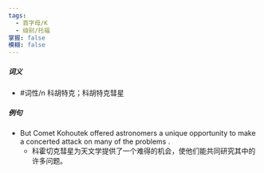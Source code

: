 ```yaml
---
tags:
  - 首字母/K
  - 级别/托福
掌握: false
模糊: false
---
```

##### 词义
- #词性/n  科胡特克；科胡特克彗星
##### 例句
- But Comet Kohoutek offered astronomers a unique opportunity to make a concerted attack on many of the problems .
	- 科霍切克彗星为天文学提供了一个难得的机会，使他们能共同研究其中的许多问题。
